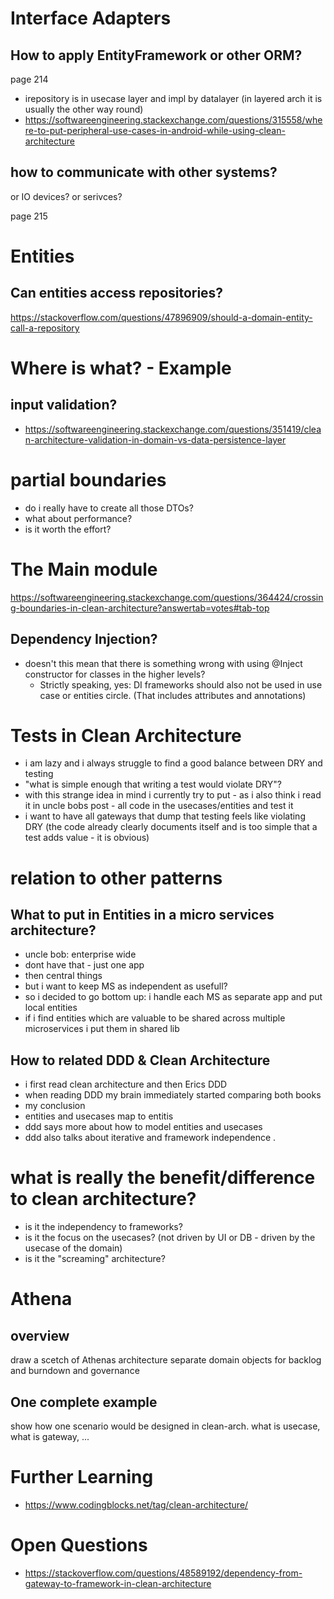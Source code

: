 
# Interface Adapters


## How to apply EntityFramework or other ORM?

page 214

- irepository is in usecase layer and impl by datalayer
  (in layered arch it is usually the other way round)
- https://softwareengineering.stackexchange.com/questions/315558/where-to-put-peripheral-use-cases-in-android-while-using-clean-architecture

## how to communicate with other systems?

or IO devices? or serivces? 

page 215

# Entities

## Can entities access repositories?

https://stackoverflow.com/questions/47896909/should-a-domain-entity-call-a-repository


# Where is what? - Example

## input validation?

- https://softwareengineering.stackexchange.com/questions/351419/clean-architecture-validation-in-domain-vs-data-persistence-layer


# partial boundaries

- do i really have to create all those DTOs?
- what about performance?
- is it worth the effort?


# The Main module

https://softwareengineering.stackexchange.com/questions/364424/crossing-boundaries-in-clean-architecture?answertab=votes#tab-top

## Dependency Injection?

- doesn't this mean that there is something wrong with using @Inject constructor for classes in the higher levels?
  - Strictly speaking, yes: DI frameworks should also not be used in use case or entities circle. (That includes attributes and annotations)


# Tests in Clean Architecture

- i am lazy and i always struggle to find a good balance between DRY and testing
- "what is simple enough that writing a test would violate DRY"?
- with this strange idea in mind i currently try to put - as i also think i read it in uncle bobs post - all code in the usecases/entities and test it
- i want to have all gateways that dump that testing feels like violating DRY (the code already clearly documents itself and is too simple that a test adds value - it is obvious)

# relation to other patterns

## What to put in Entities in a micro services architecture?

- uncle bob: enterprise wide
- dont have that - just one app
- then central things
- but i want to keep MS as independent as usefull?
- so i decided to go bottom up: i handle each MS as separate app and put local entities
- if i find entities which are valuable to be shared across multiple microservices i put them in shared lib

## How to related DDD & Clean Architecture

- i first read clean architecture and then Erics DDD
- when reading DDD my brain immediately started comparing both books
- my conclusion
- entities and usecases map to entitis
- ddd says more about how to model entities and usecases
- ddd also talks about iterative and framework independence .

# what is really the benefit/difference to clean architecture?

- is it the independency to frameworks?
- is it the focus on the usecases? (not driven by UI or DB - driven by the usecase of the domain)
- is it the "screaming" architecture?


# Athena

## overview

draw a scetch of Athenas architecture
separate domain objects for backlog and burndown and governance

## One complete example

show how one scenario would be designed in clean-arch.
what is usecase, what is gateway, ...



# Further Learning

- https://www.codingblocks.net/tag/clean-architecture/

# Open Questions

- https://stackoverflow.com/questions/48589192/dependency-from-gateway-to-framework-in-clean-architecture

